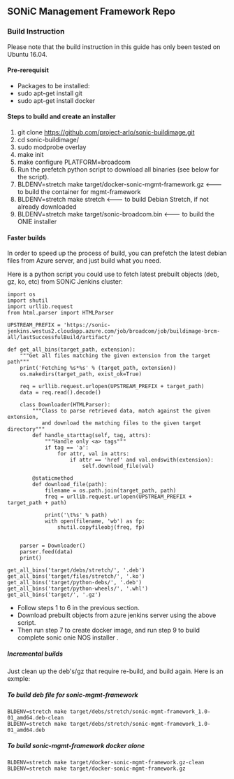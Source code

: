 ## SONiC Management Framework Repo

### Build Instruction
Please note that the build instruction in this guide has only been tested on Ubuntu 16.04.
#### Pre-rerequisit

* Packages to be installed:
 * sudo apt-get install git
 * sudo apt-get install docker 

#### Steps to build and create an installer
1. git clone https://github.com/project-arlo/sonic-buildimage.git
2. cd sonic-buildimage/
3. sudo modprobe overlay
4. make init
5. make configure PLATFORM=broadcom
6. Run the prefetch python script to download all binaries (see below for the script).
7. BLDENV=stretch make target/docker-sonic-mgmt-framework.gz   <--- to build the container for mgmt-framework
8. BLDENV=stretch make stretch                                 <--- to build Debian Stretch, if not already downloaded
9. BLDENV=stretch make target/sonic-broadcom.bin               <--- to build the ONIE installer
 
#### Faster builds
In order to speed up the process of build, you can prefetch the latest debian files from Azure server, and just build what you need.

Here is a python script you could use to fetch latest prebuilt objects (deb, gz, ko, etc) from SONiC Jenkins cluster:

    import os
    import shutil
    import urllib.request
    from html.parser import HTMLParser

    UPSTREAM_PREFIX = 'https://sonic-jenkins.westus2.cloudapp.azure.com/job/broadcom/job/buildimage-brcm-all/lastSuccessfulBuild/artifact/'

    def get_all_bins(target_path, extension):
        """Get all files matching the given extension from the target path"""
        print('Fetching %s*%s' % (target_path, extension))
        os.makedirs(target_path, exist_ok=True)

        req = urllib.request.urlopen(UPSTREAM_PREFIX + target_path)
        data = req.read().decode()

        class Downloader(HTMLParser):
            """Class to parse retrieved data, match against the given extension,
               and download the matching files to the given target directory"""
            def handle_starttag(self, tag, attrs):
                """Handle only <a> tags"""
                if tag == 'a':
                    for attr, val in attrs:
                        if attr == 'href' and val.endswith(extension):
                            self.download_file(val)

            @staticmethod
            def download_file(path):
                filename = os.path.join(target_path, path)
                freq = urllib.request.urlopen(UPSTREAM_PREFIX + target_path + path)

                print('\t%s' % path)
                with open(filename, 'wb') as fp:
                    shutil.copyfileobj(freq, fp)


        parser = Downloader()
        parser.feed(data)
        print()

    get_all_bins('target/debs/stretch/', '.deb')
    get_all_bins('target/files/stretch/', '.ko')
    get_all_bins('target/python-debs/', '.deb')
    get_all_bins('target/python-wheels/', '.whl')
    get_all_bins('target/', '.gz')


* Follow steps 1 to 6 in the previous section.
* Download prebuilt objects from azure jenkins server using the above script.
* Then run step 7 to create docker image, and run step 9 to build complete sonic onie NOS installer .


##### Incremental builds 
Just clean up the deb's/gz that require re-build, and build again. Here is an exmple:

##### To build deb file for sonic-mgmt-framework

	BLDENV=stretch make target/debs/stretch/sonic-mgmt-framework_1.0-01_amd64.deb-clean
	BLDENV=stretch make target/debs/stretch/sonic-mgmt-framework_1.0-01_amd64.deb
	
##### To build sonic-mgmt-framework docker alone

	BLDENV=stretch make target/docker-sonic-mgmt-framework.gz-clean
	BLDENV=stretch make target/docker-sonic-mgmt-framework.gz
